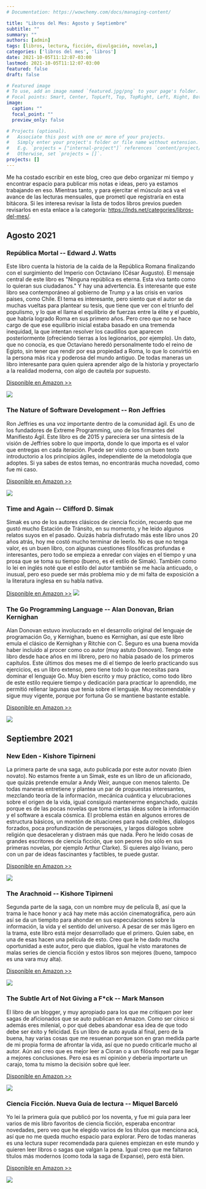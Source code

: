 ```yaml
---
# Documentation: https://wowchemy.com/docs/managing-content/

title: "Libros del Mes: Agosto y Septiembre"
subtitle: ""
summary: ""
authors: [admin]
tags: [libros, lectura, ficción, divulgación, novelas,]
categories: ['libros del mes', 'libros']
date: 2021-10-05T11:12:07-03:00
lastmod: 2021-10-05T11:12:07-03:00
featured: false
draft: false

# Featured image
# To use, add an image named `featured.jpg/png` to your page's folder.
# Focal points: Smart, Center, TopLeft, Top, TopRight, Left, Right, BottomLeft, Bottom, BottomRight.
image:
  caption: ""
  focal_point: ""
  preview_only: false

# Projects (optional).
#   Associate this post with one or more of your projects.
#   Simply enter your project's folder or file name without extension.
#   E.g. `projects = ["internal-project"]` references `content/project/deep-learning/index.md`.
#   Otherwise, set `projects = []`.
projects: []
---
```


Me ha costado escribir en este blog, creo que debo organizar mi tiempo y encontrar espacio para publicar mis notas e ideas, pero ya estamos trabajando en eso. Mientras tanto, y para ejercitar el músculo acá va el avance de las lecturas mensuales, que prometí que registraría en esta bitácora. 
Si les interesa revisar la lista de todos libros previos pueden revisarlos en esta enlace a la categoría: https://lnds.net/categories/libros-del-mes/. 


## Agosto 2021

### República Mortal -- Edward J. Watts

Este libro cuenta la historia de la caida de la República Romana finalizando con el surgimiento del Imperio con Octaviano (César Augusto). El mensaje central de este libro es "Ninguna república es eterna. Esta viva tanto como lo quieran sus ciudadanos." Y hay una advertencia. Es interesante que este libro sea contemporáneo al gobierno de Trump y a las crisis en varios paises, como Chile. El tema es interesante, pero siento que el autor se da muchas vueltas para plantear su tesis, que tiene que ver con el triunfo del populismo, y lo que el llama el equilibrio de fuerzas entre la élite y el pueblo, que habría logrado Roma en sus primero años. Pero creo que no se hace cargo de que ese equilibrio inicial estaba basado en una tremenda inequidad, la que intentan resolver los caudillos que aparecen posteriormente (ofreciendo tierras a los legionarios, por ejemplo). Un dato, que no conocía, es que Octaviano heredó personalmente todo el reino de Egipto, sin tener que rendir por esa propiedad a Roma, lo que lo convirtió en la persona más rica y poderosa del mundo antiguo. De todas maneras un libro interesante para quien quiera aprender algo de la historia y proyectarlo a la realidad moderna, con algo de cautela por supuesto.


[Disponible en Amazon >>](https://amzn.to/3BcTWdP)

[![](republica.jpeg)](https://amzn.to/3BcTWdP)

### The Nature of Software Development -- Ron Jeffries

Ron Jeffries es una voz importante dentro de la comunidad ágil. Es uno de los fundadores de Extreme Programming, uno de los firmantes del Manifiesto Ágil. Este libro es de 2015 y pareciera ser una síntesis de la visión de Jeffries sobre lo que importa, donde lo que importa es el valor que entregas en cada iteración. Puede ser visto como un buen texto introductorio a los principios ágiles, independiente de la metodología que adoptes. Si ya sabes de estos temas, no encontrarás mucha novedad, como fue mi caso.

[Disponible en Amazon >>](https://amzn.to/3mpn8s6)

[![](nature.jpeg)](https://amzn.to/3mpn8s6)

### Time and Again -- Clifford D. Simak

Simak es uno de los autores clásicos de ciencia ficción, recuerdo que me gustó mucho Estación de Tránsito, en su momento, y he leido algunos relatos suyos en el pasado. Quizás habría disfrutado más este libro unos 20 años atrás, hoy me costó mucho terminar de leerlo. No es que no tenga valor, es un buen libro, con algunas cuestiones filosóficas profundas e interesantes, pero todo se empieza a enredar con viajes en el tiempo y una prosa que se toma su tiempo (bueno, es el estilo de Simak). También como lo lei en inglés noté que el estilo del autor también se me hacía anticuado, o inusual, pero eso puede ser más problema mio y de mi falta de exposición a la literatura inglesa en su habla nativa. 

[Disponible en Amazon >>](https://amzn.to/3FlZC83)
[![](time.jpeg)](https://amzn.to/3FlZC83)

### The Go Programming Language -- Alan Donovan, Brian Kernighan

Alan Donovan estuvo involucrado en el desarrollo original del lenguaje de programación Go, y Kernighan, bueno es Kernighan, así que este libro emula el clásico de Kernighan y Ritchie  con C. Seguro es una buena movida haber incluido al procer como co autor (muy astuto Donovan). Tengo este libro desde hace años en mi librero, pero no había pasado de los primeros capítulos. Este últimos dos meses me di el tiempo de leerlo practicando sus ejercicios, es un libro extenso, pero tiene todo lo que necesitas para dominar el lenguaje Go. Muy bien escrito y muy práctico, como todo libro de este estilo requiere tiempo y dedicación para practicar lo aprendido, me permitió rellenar  lagunas que tenía sobre el lenguaje. Muy recomendable y sigue muy vigente, porque por fortuna Go se mantiene bastante estable.

[Disponible en Amazon >>](https://amzn.to/2Ykc0os)

[![](go.jpeg)](https://amzn.to/2Ykc0os)

## Septiembre 2021

### New Eden - Kishore Tipirneni

La primera parte de una saga, auto publicada por este autor novato (bien novato). No estamos frente a un Simak, este es un libro de  un aficionado, que quizás pretende emular a Andy Weir, aunque con menos talento. De todas maneras entretiene y plantea un par de propuestas interesantes, mezclando teoría de la información, mecánica cuántica y elucubraciones sobre el origen de la vida, igual consiguió mantenerme enganchado, quizás porque es de las pocas novelas que toma ciertas ideas sobre la información y el software a escala cósmica. El problema están en algunos errores de estructura básicos, un montón de situaciones para nada creibles, dialogos forzados, poca profundización de personajes, y largos diálogos sobre religión que desaceleran y distraen más que nada. Pero he leido cosas de grandes escritores de ciencia ficción, que son peores (no sólo en sus primeras novelas, por ejemplo Arthur Clarke). Si quieres algo liviano, pero con un par de ideas fascinantes y factibles, te puede gustar.

[Disponible en Amazon >>](https://amzn.to/3uIEDqU)

[![](new-eden.jpeg)](https://amzn.to/3uIEDqU)

### The Arachnoid -- Kishore Tipirneni

Segunda parte de la saga, con un nombre muy de película B, así que la trama le hace honor y acá hay mete más acción cinematográfica, pero aún así se da un tiempito para ahondar en sus especulaciones sobre la información, la vida y el sentido del universo.  A pesar de ser más ligero en la trama, este libro está mejor desarrollado que el primero. Quien sabe, en una de esas hacen una película de esto. Creo que le he dado mucha oportunidad a este autor, pero que diablos, igual he visto maratones de malas series de ciencia ficción y estos libros son mejores (bueno, tampoco es una vara muy alta).


[Disponible en Amazon >>](https://amzn.to/3uQCJVh)

[![](arachnoid.jpeg)](https://amzn.to/3uQCJVh)

### The Subtle Art of Not Giving a F*ck -- Mark Manson

El libro de un blogger, y muy apropiado para los que me critiquen por leer sagas de aficionados  que se auto publican en Amazon. Como ser cínico si además eres milenial, o por qué debes abandonar esa idea de que todo debe ser éxito y felicidad. Es un libro de auto ayuda al final, pero de la buena, hay varias cosas que me resuenan porque son en gran medida parte de mi propia forma de afrontar la vida, así que no puedo criticarle mucho al autor. Aún así creo que es mejor leer a Cioran o a un filósofo real para llegar a mejores conclusiones. Pero esa es mi opinión y debería importarte un carajo, toma tu mismo la decisión sobre qué leer.

[Disponible en Amazon >>](https://amzn.to/3mw8ejT)

[![](art.jpeg)](https://amzn.to/3mw8ejT)

### Ciencia Ficción. Nueva Guía de lectura -- Miquel Barceló

Yo lei la primera guía que publicó por los noventa, y fue mi guia para leer varios de mis libro favoritos de ciencia ficción, esperaba encontrar novedades, pero veo que he elegido varios de los títulos que menciona acá, así que no me queda mucho espacio para explorar. Pero de todas maneras es una lectura super recomendada para quienes empiezan en este mundo y quieren leer libros o sagas que valgan la pena. Igual creo que me faltaron títulos más modernos (como toda la saga de Expanse), pero está bien.

[Disponible en Amazon >>](https://amzn.to/3uJzm2h)

[![](guia.jpeg)](https://amzn.to/3uJzm2h)